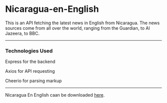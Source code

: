 # Nicaragua-en-English

This is an API fetching the latest news in English from Nicaragua. The news sources come from all over the world, ranging from the Guardian, to Al Jazeera, to BBC.

---
### Technologies Used
Express for the backend

Axios for API requesting

Cheerio for parsing markup

---

Nicaragua En English caan be downloaded [here](https://rapidapi.com/leannevictoriaharris/api/nicaragua-news-en-english/).
